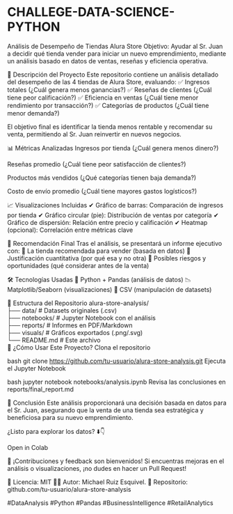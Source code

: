 # CHALLEGE-DATA-SCIENCE-PYTHON
Análisis de Desempeño de Tiendas Alura Store
Objetivo: Ayudar al Sr. Juan a decidir qué tienda vender para iniciar un nuevo emprendimiento, mediante un análisis basado en datos de ventas, reseñas y eficiencia operativa.

📌 Descripción del Proyecto
Este repositorio contiene un análisis detallado del desempeño de las 4 tiendas de Alura Store, evaluando:
✅ Ingresos totales (¿Cuál genera menos ganancias?)
✅ Reseñas de clientes (¿Cuál tiene peor calificación?)
✅ Eficiencia en ventas (¿Cuál tiene menor rendimiento por transacción?)
✅ Categorías de productos (¿Cuál tiene menor demanda?)

El objetivo final es identificar la tienda menos rentable y recomendar su venta, permitiendo al Sr. Juan reinvertir en nuevos negocios.

📊 Métricas Analizadas
Ingresos por tienda (¿Cuál genera menos dinero?)

Reseñas promedio (¿Cuál tiene peor satisfacción de clientes?)

Productos más vendidos (¿Qué categorías tienen baja demanda?)

Costo de envío promedio (¿Cuál tiene mayores gastos logísticos?)

📈 Visualizaciones Incluidas
✔ Gráfico de barras: Comparación de ingresos por tienda
✔ Gráfico circular (pie): Distribución de ventas por categoría
✔ Gráfico de dispersión: Relación entre precio y calificación
✔ Heatmap (opcional): Correlación entre métricas clave

🎯 Recomendación Final
Tras el análisis, se presentará un informe ejecutivo con:
🔹 La tienda recomendada para vender (basada en datos)
🔹 Justificación cuantitativa (por qué esa y no otra)
🔹 Posibles riesgos y oportunidades (qué considerar antes de la venta)

🛠 Tecnologías Usadas
🐍 Python + Pandas (análisis de datos)
📉 Matplotlib/Seaborn (visualizaciones)
📂 CSV (manipulación de datasets)

📂 Estructura del Repositorio
alura-store-analysis/  
├── data/                  # Datasets originales (.csv)  
├── notebooks/             # Jupyter Notebook con el análisis  
├── reports/               # Informes en PDF/Markdown  
├── visuals/               # Gráficos exportados (.png/.svg)  
└── README.md              # Este archivo  
🚀 ¿Cómo Usar Este Proyecto?
Clona el repositorio

bash
git clone https://github.com/tu-usuario/alura-store-analysis.git
Ejecuta el Jupyter Notebook

bash
jupyter notebook notebooks/analysis.ipynb
Revisa las conclusiones en reports/final_report.md

📌 Conclusión
Este análisis proporcionará una decisión basada en datos para el Sr. Juan, asegurando que la venta de una tienda sea estratégica y beneficiosa para su nuevo emprendimiento.

¿Listo para explorar los datos? ⬇️👇

Open in Colab

🌟 ¡Contribuciones y feedback son bienvenidos!
Si encuentras mejoras en el análisis o visualizaciones, ¡no dudes en hacer un Pull Request!

📄 Licencia: MIT
👨‍💻 Autor: Michael Ruiz Esquivel.
🔗 Repositorio: github.com/tu-usuario/alura-store-analysis

#DataAnalysis #Python #Pandas #BusinessIntelligence #RetailAnalytics
